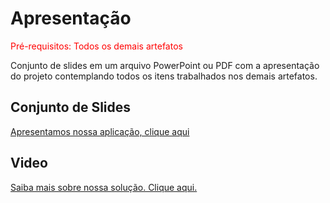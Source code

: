 # Apresentação

<span style="color:red">Pré-requisitos: Todos os demais artefatos</span>

Conjunto de slides em um arquivo PowerPoint ou PDF com a apresentação do projeto contemplando todos os itens trabalhados nos demais artefatos.

## Conjunto de Slides
[Apresentamos nossa aplicação, clique aqui](docs/img/tech_talent.pdf)

## Video
[Saiba mais sobre nossa solução. Clique aqui.](https://youtu.be/b2M2AEHyUng)





